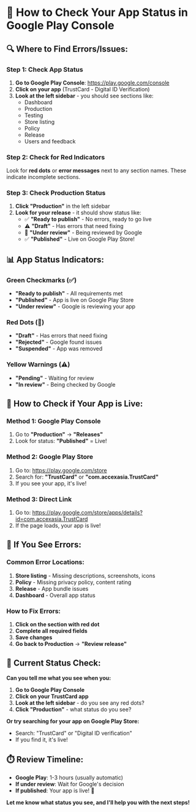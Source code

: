 # 📱 How to Check Your App Status in Google Play Console

## 🔍 **Where to Find Errors/Issues:**

### **Step 1: Check App Status**
1. **Go to Google Play Console**: https://play.google.com/console
2. **Click on your app** (TrustCard - Digital ID Verification)
3. **Look at the left sidebar** - you should see sections like:
   - Dashboard
   - Production
   - Testing
   - Store listing
   - Policy
   - Release
   - Users and feedback

### **Step 2: Check for Red Indicators**
Look for **red dots** or **error messages** next to any section names. These indicate incomplete sections.

### **Step 3: Check Production Status**
1. **Click "Production"** in the left sidebar
2. **Look for your release** - it should show status like:
   - ✅ **"Ready to publish"** - No errors, ready to go live
   - ⚠️ **"Draft"** - Has errors that need fixing
   - 🔄 **"Under review"** - Being reviewed by Google
   - ✅ **"Published"** - Live on Google Play Store!

## 📊 **App Status Indicators:**

### **Green Checkmarks (✅)**
- **"Ready to publish"** - All requirements met
- **"Published"** - App is live on Google Play Store
- **"Under review"** - Google is reviewing your app

### **Red Dots (🔴)**
- **"Draft"** - Has errors that need fixing
- **"Rejected"** - Google found issues
- **"Suspended"** - App was removed

### **Yellow Warnings (⚠️)**
- **"Pending"** - Waiting for review
- **"In review"** - Being checked by Google

## 🚀 **How to Check if Your App is Live:**

### **Method 1: Google Play Console**
1. Go to **"Production"** → **"Releases"**
2. Look for status: **"Published"** = Live!

### **Method 2: Google Play Store**
1. Go to: https://play.google.com/store
2. Search for: **"TrustCard"** or **"com.accexasia.TrustCard"**
3. If you see your app, it's live!

### **Method 3: Direct Link**
1. Go to: https://play.google.com/store/apps/details?id=com.accexasia.TrustCard
2. If the page loads, your app is live!

## 🔧 **If You See Errors:**

### **Common Error Locations:**
1. **Store listing** - Missing descriptions, screenshots, icons
2. **Policy** - Missing privacy policy, content rating
3. **Release** - App bundle issues
4. **Dashboard** - Overall app status

### **How to Fix Errors:**
1. **Click on the section with red dot**
2. **Complete all required fields**
3. **Save changes**
4. **Go back to Production** → **"Review release"**

## 📱 **Current Status Check:**

**Can you tell me what you see when you:**
1. **Go to Google Play Console**
2. **Click on your TrustCard app**
3. **Look at the left sidebar** - do you see any red dots?
4. **Click "Production"** - what status do you see?

**Or try searching for your app on Google Play Store:**
- Search: "TrustCard" or "Digital ID verification"
- If you find it, it's live!

## ⏱️ **Review Timeline:**
- **Google Play**: 1-3 hours (usually automatic)
- **If under review**: Wait for Google's decision
- **If published**: Your app is live! 🎉

**Let me know what status you see, and I'll help you with the next steps!**
